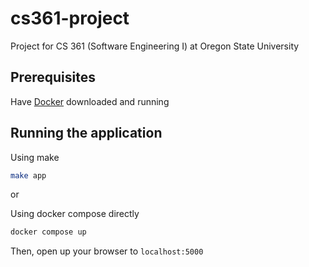# cs361-project
Project for CS 361 (Software Engineering I) at Oregon State University

## Prerequisites
Have [Docker](https://docs.docker.com/get-docker/) downloaded and running

## Running the application
Using make
```bash
make app
```

or

Using docker compose directly
```bash
docker compose up
```

Then, open up your browser to ``localhost:5000``